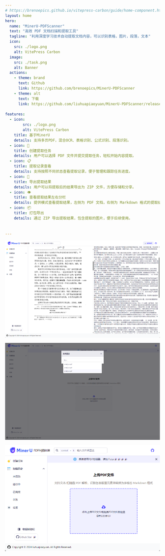 ```yaml
---
# https://brenoepics.github.io/vitepress-carbon/guide/home-component.html
layout: home
hero:
  name: "MinerU-PDFScanner"
  text: "高效 PDF 文档扫描和提取工具"
  tagline: "利用深度学习技术自动提取文档内容，可以识别表格，图片，段落，文本"
  icon: 
    src: ./logo.png
    alt: VitePress Carbon
  image:
    src: ./task.png
    alt: Banner
  actions:
    - theme: brand
      text: Github
      link: https://github.com/brenoepics/MinerU-PDFScanner
    - theme: alt
      text: 下载
      link: https://github.com/liuhuapiaoyuan/MinerU-PDFScanner/releases/latest

features:
  - icon: 
        src: ./logo.png
        alt: VitePress Carbon
    title: 基于MinerU
    details: 支持多页PDF，混合OCR、表格识别、公式识别、段落识别。
  - icon: 📄
    title: 创建提取任务
    details: 用户可以选择 PDF 文件并提交提取任务，轻松开始内容提取。
  - icon: 📋
    title: 提取记录查看
    details: 支持按照不同状态查看提取记录，便于管理和跟踪任务进度。
  - icon: 💾
    title: 导出提取结果
    details: 用户可以将提取后的结果导出为 ZIP 文件，方便存储和分享。
  - icon: 👁️
    title: 查看提取结果左右分栏
    details: 提供模式查看提取结果，左侧为 PDF 文档，右侧为 Markdown 格式的提取结果。
  - icon: 📦    
    title: 打包导出
    details: 通过 ZIP 导出提取结果，包含提取的图片，便于后续使用。


---
```



![描述文字](./public/preview.png)

![描述文字](./public/quick.png)

![描述文字](./public/task.png)
